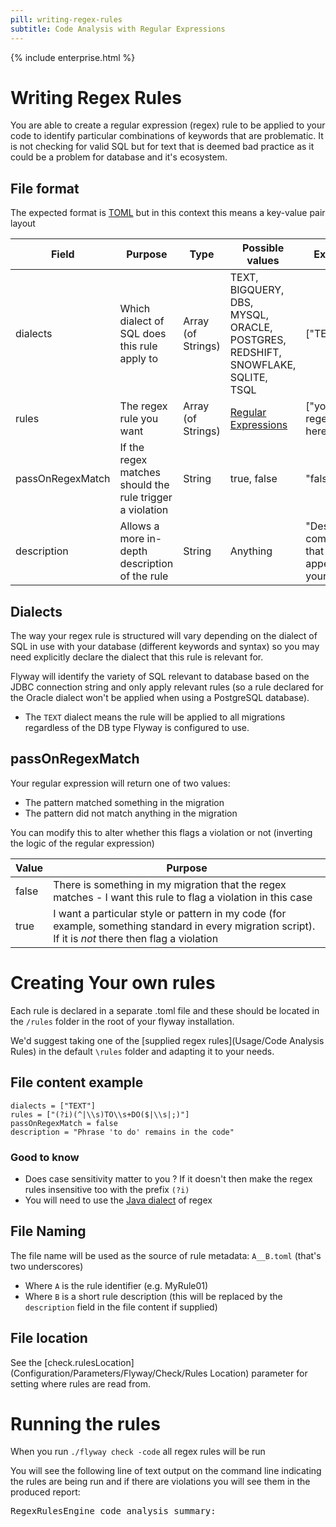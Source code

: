 ```yaml
---
pill: writing-regex-rules
subtitle: Code Analysis with Regular Expressions
---
```

{% include enterprise.html %}

# Writing Regex Rules
You are able to create a regular expression (regex) rule to be applied to your code to identify particular combinations of keywords that are problematic. It is not checking for valid SQL but for text that is deemed bad practice as it could be a problem for database and it's ecosystem. 
## File format
The expected format is [TOML](https://toml.io/en/) but in this context this means a key-value pair layout

| Field            | Purpose  | Type | Possible values | Example 
|---               | ---      | ---  | ---             | ---
| dialects         | Which dialect of SQL does this rule apply to | Array (of Strings) | TEXT, BIGQUERY, DBS, <BR>MYSQL, ORACLE, POSTGRES,<BR>REDSHIFT, SNOWFLAKE,<BR>SQLITE, TSQL | ["TEXT"]
| rules            | The regex rule you want | Array (of Strings)| [Regular Expressions](https://www.regular-expressions.info/) | ["your regex here"]
| passOnRegexMatch | If the regex matches should the rule trigger a violation  | String |  true, false | "false"
| description      | Allows a more in-depth description of the rule | String | Anything | "Descriptive comment that will appear in your report" 

## Dialects
The way your regex rule is structured will vary depending on the dialect of SQL in use with your database (different keywords and syntax) so you may need explicitly declare the dialect that this rule is relevant for.

Flyway will identify the variety of SQL relevant to database based on the JDBC connection string and only apply relevant rules (so a rule declared for the Oracle dialect won't be applied when using a PostgreSQL database).

* The `TEXT` dialect means the rule will be applied to all migrations regardless of the DB type Flyway is configured to use.

## passOnRegexMatch
Your regular expression will return one of two values:
* The pattern matched something in the migration
* The pattern did not match anything in the migration

You can modify this to alter whether this flags a violation or not (inverting the logic of the regular expression)

| Value | Purpose 
|--- | ---
| false | There is something in my migration that the regex matches - I want this rule to flag a violation in this case
| true  | I want a particular style or pattern in my code (for example, something standard in every migration script). If it is *not* there then flag a violation

# Creating Your own rules
Each rule is declared in a separate .toml file and these should be located in the `/rules` folder in the root of your flyway installation.

We'd suggest taking one of the [supplied regex rules](Usage/Code Analysis Rules) in the default `\rules` folder and adapting it to your needs.
## File content example
```
dialects = ["TEXT"]
rules = ["(?i)(^|\\s)TO\\s+DO($|\\s|;)"]
passOnRegexMatch = false
description = "Phrase 'to do' remains in the code"
```
### Good to know
* Does case sensitivity matter to you ? If it doesn't then make the regex rules insensitive too with the prefix `(?i)`
* You will need to use the [Java dialect](https://docs.oracle.com/javase/8/docs/api/java/util/regex/Pattern.html) of regex 

## File Naming
The file name will be used as the source of rule metadata:
`A__B.toml` (that's two underscores)
* Where `A` is the rule identifier (e.g. MyRule01)
* Where `B` is a short rule description (this will be replaced by the `description` field in the file content if supplied) 

## File location

See the [check.rulesLocation](Configuration/Parameters/Flyway/Check/Rules Location) parameter for setting where rules are read from.

# Running the rules
When you run `./flyway check -code` all regex rules will be run

You will see the following line of text output on the command line indicating the rules are being run and if there are violations you will see them in the produced report:

<pre>RegexRulesEngine code analysis summary:</pre>
